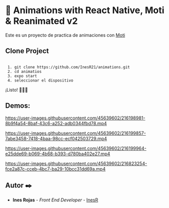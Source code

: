 # 🚀 Animations with React Native, Moti &amp; Reanimated v2

Este es un proyecto de practica de animaciones con [Moti](https://moti.fyi/)

## Clone Project

```

 1. git clone https://github.com/InesR21/animations.git
 2. cd animatios
 3. expo start
 4. seleccionar el dispositivo

```

¡Listo! 🚀🚀🚀


## Demos:

https://user-images.githubusercontent.com/45639602/216198981-8b9f4a54-8baf-43c6-a252-adb0344fbd78.mp4

https://user-images.githubusercontent.com/45639602/216199857-7abe3458-7418-4baa-98cc-ecf042503729.mp4

https://user-images.githubusercontent.com/45639602/216199964-e25dde69-b069-4b68-b393-d780ba402e27.mp4

https://user-images.githubusercontent.com/45639602/216823254-fce2a87c-cceb-4bc7-ba29-10bcc31dd69a.mp4











## Autor ✒️

- **Ines Rojas** - _Front End Developer_ - [InesR](https://inesrojas.com/)
